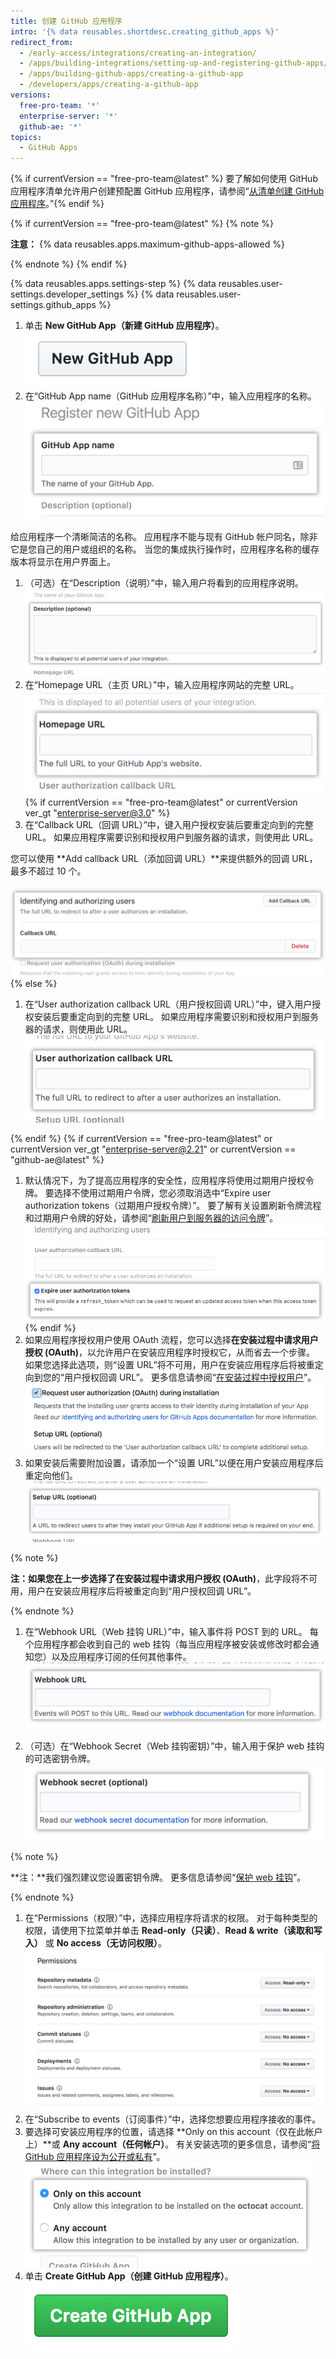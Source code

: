 ```yaml
---
title: 创建 GitHub 应用程序
intro: '{% data reusables.shortdesc.creating_github_apps %}'
redirect_from:
  - /early-access/integrations/creating-an-integration/
  - /apps/building-integrations/setting-up-and-registering-github-apps/registering-github-apps/
  - /apps/building-github-apps/creating-a-github-app
  - /developers/apps/creating-a-github-app
versions:
  free-pro-team: '*'
  enterprise-server: '*'
  github-ae: '*'
topics:
  - GitHub Apps
---
```


{% if currentVersion == "free-pro-team@latest" %} 要了解如何使用 GitHub 应用程序清单允许用户创建预配置 GitHub 应用程序，请参阅“[从清单创建 GitHub 应用程序](/apps/building-github-apps/creating-github-apps-from-a-manifest/)。”{% endif %}

{% if currentVersion == "free-pro-team@latest" %}
{% note %}

  **注意：** {% data reusables.apps.maximum-github-apps-allowed %}

{% endnote %}
{% endif %}

{% data reusables.apps.settings-step %}
{% data reusables.user-settings.developer_settings %}
{% data reusables.user-settings.github_apps %}
1. 单击 **New GitHub App（新建 GitHub 应用程序）**。 ![用于创建新 GitHub 应用程序的按钮](/assets/images/github-apps/github_apps_new.png)
1. 在“GitHub App name（GitHub 应用程序名称）”中，输入应用程序的名称。 ![GitHub 应用程序名称字段](/assets/images/github-apps/github_apps_app_name.png)

  给应用程序一个清晰简洁的名称。 应用程序不能与现有 GitHub 帐户同名，除非它是您自己的用户或组织的名称。 当您的集成执行操作时，应用程序名称的缓存版本将显示在用户界面上。

1. （可选）在“Description（说明）”中，输入用户将看到的应用程序说明。 ![GitHub 应用程序说明字段](/assets/images/github-apps/github_apps_description.png)
1. 在“Homepage URL（主页 URL）”中，输入应用程序网站的完整 URL。 ![GitHub 应用程序主页 URL 字段](/assets/images/github-apps/github_apps_homepage_url.png)
{% if currentVersion == "free-pro-team@latest" or currentVersion ver_gt "enterprise-server@3.0" %}
1. 在“Callback URL（回调 URL）”中，键入用户授权安装后要重定向到的完整 URL。 如果应用程序需要识别和授权用户到服务器的请求，则使用此 URL。

  您可以使用 **Add callback URL（添加回调 URL）**来提供额外的回调 URL，最多不超过 10 个。

  ![用于“添加回调 URL”的按钮和回调 URL 的字段](/assets/images/github-apps/github_apps_callback_url_multiple.png)
{% else %}
1. 在“User authorization callback URL（用户授权回调 URL）”中，键入用户授权安装后要重定向到的完整 URL。 如果应用程序需要识别和授权用户到服务器的请求，则使用此 URL。 ![GitHub 应用程序的用户授权回调 URL 字段](/assets/images/github-apps/github_apps_user_authorization.png)

{% endif %}
{% if currentVersion == "free-pro-team@latest" or currentVersion ver_gt "enterprise-server@2.21" or currentVersion == "github-ae@latest" %}
1. 默认情况下，为了提高应用程序的安全性，应用程序将使用过期用户授权令牌。 要选择不使用过期用户令牌，您必须取消选中“Expire user authorization tokens（过期用户授权令牌）”。 要了解有关设置刷新令牌流程和过期用户令牌的好处，请参阅“[刷新用户到服务器的访问令牌](/apps/building-github-apps/refreshing-user-to-server-access-tokens/)”。 ![在 GitHub 应用程序设置过程中选择加入过期用户令牌的选项](/assets/images/github-apps/expire-user-tokens-selection.png)
{% endif %}
1. 如果应用程序授权用户使用 OAuth 流程，您可以选择**在安装过程中请求用户授权 (OAuth)**，以允许用户在安装应用程序时授权它，从而省去一个步骤。 如果您选择此选项，则“设置 URL”将不可用，用户在安装应用程序后将被重定向到您的“用户授权回调 URL”。 更多信息请参阅“[在安装过程中授权用户](/apps/installing-github-apps/#authorizing-users-during-installation)”。 ![安装过程中请求用户授权](/assets/images/github-apps/github_apps_request_auth_upon_install.png)
1. 如果安装后需要附加设置，请添加一个“设置 URL”以便在用户安装应用程序后重定向他们。 ![GitHub 应用程序的设置 URL 字段 ](/assets/images/github-apps/github_apps_setup_url.png)

  {% note %}

  **注：**如果您在上一步选择了**在安装过程中请求用户授权 (OAuth)**，此字段将不可用，用户在安装应用程序后将被重定向到“用户授权回调 URL”。

  {% endnote %}

1. 在“Webhook URL（Web 挂钩 URL）”中，输入事件将 POST 到的 URL。 每个应用程序都会收到自己的 web 挂钩（每当应用程序被安装或修改时都会通知您）以及应用程序订阅的任何其他事件。 ![GitHub 应用程序的 web 挂钩 URL 字段](/assets/images/github-apps/github_apps_webhook_url.png)

1. （可选）在“Webhook Secret（Web 挂钩密钥）”中，输入用于保护 web 挂钩的可选密钥令牌。 ![添加 web 挂钩密钥令牌的字段](/assets/images/github-apps/github_apps_webhook_secret.png)

  {% note %}

  **注：**我们强烈建议您设置密钥令牌。 更多信息请参阅“[保护 web 挂钩](/webhooks/securing/)”。

  {% endnote %}

1. 在“Permissions（权限）”中，选择应用程序将请求的权限。 对于每种类型的权限，请使用下拉菜单并单击 **Read-only（只读）**、**Read & write（读取和写入）** 或 **No access（无访问权限）**。 ![GitHub 应用程序的各种权限](/assets/images/github-apps/github_apps_new_permissions_post2dot13.png)
1. 在“Subscribe to events（订阅事件）”中，选择您想要应用程序接收的事件。
1. 要选择可安装应用程序的位置，请选择 **Only on this account（仅在此帐户上）**或 **Any account（任何帐户）**。 有关安装选项的更多信息，请参阅“[将 GitHub 应用程序设为公开或私有](/apps/managing-github-apps/making-a-github-app-public-or-private/)”。 ![GitHub 应用程序的安装选项](/assets/images/github-apps/github_apps_installation_options.png)
1. 单击 **Create GitHub App（创建 GitHub 应用程序）**。 ![创建 GitHub 应用程序的按钮](/assets/images/github-apps/github_apps_create_github_app.png)
